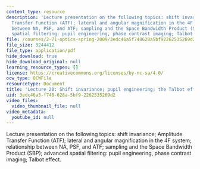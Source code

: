 ```yaml
---
content_type: resource
description: 'Lecture presentation on the following topics: shift invariance; Amplitude
  Transfer Function (ATF); lateral and angular magnification in the 4F system; relationship
  between NA, PSF, and ATF; sampling and the Space Bandwidth Product (SBP); advanced
  spatial filtering: pupil engineering, phase contrast imaging; Talbot effect.'
file: /courses/2-71-optics-spring-2009/3edc46a5f748628a5bf92262535269d2_MIT2_71S09_lec20.pdf
file_size: 3244412
file_type: application/pdf
hide_download: true
hide_download_original: null
learning_resource_types: []
license: https://creativecommons.org/licenses/by-nc-sa/4.0/
ocw_type: OCWFile
resourcetype: Document
title: 'Lecture 20: Shift invariance; pupil engineering; the Talbot effect'
uid: 3edc46a5-f748-628a-5bf9-2262535269d2
video_files:
  video_thumbnail_file: null
video_metadata:
  youtube_id: null
---
```

Lecture presentation on the following topics: shift invariance; Amplitude Transfer Function (ATF); lateral and angular magnification in the 4F system; relationship between NA, PSF, and ATF; sampling and the Space Bandwidth Product (SBP); advanced spatial filtering: pupil engineering, phase contrast imaging; Talbot effect.